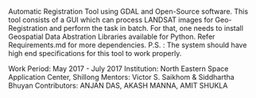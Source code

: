 Automatic Registration Tool using GDAL and Open-Source software.
This tool consists of a GUI which can process LANDSAT images for Geo-Registration and perform the task in batch.
For that, one needs to install Geospatial Data Abstration Libraries available for Python.
Refer Requirements.md for more dependencies.
P.S. : The system should have high end specifications for this tool to work properly.

Work Period:  May 2017 - July 2017
Institution: North Eastern Space Application Center, Shillong
Mentors: Victor S. Saikhom  &  Siddhartha Bhuyan
Contributors:  ANJAN DAS, AKASH MANNA, AMIT SHUKLA
